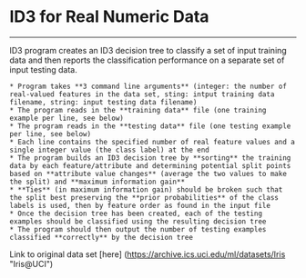 # ID3 for Real Numeric Data

* * *

ID3 program creates an ID3 decision tree to classify a set of input training data and then reports the classification performance on a separate set of input testing data.

	* Program takes **3 command line arguments** (integer: the number of real-valued features in the data set, sting: intput training data filename, string: input testing data filename)
	* The program reads in the **training data** file (one training example per line, see below)
	* The program reads in the **testing data** file (one testing example per line, see below)
	* Each line contains the specified number of real feature values and a single integer value (the class label) at the end
	* The program builds an ID3 decision tree by **sorting** the training data by each feature/attribute and determining potential split points based on **attribute value changes** (average the two values to make the split) and **maximum information gain**
	* **Ties** (in maximum information gain) should be broken such that the split best preserving the **prior probabilities** of the class labels is used, then by feature order as found in the input file
	* Once the decision tree has been created, each of the testing examples should be classified using the resulting decision tree
	* The program should then output the number of testing examples classified **correctly** by the decision tree

Link to original data set [here] (https://archive.ics.uci.edu/ml/datasets/Iris "Iris@UCI")
